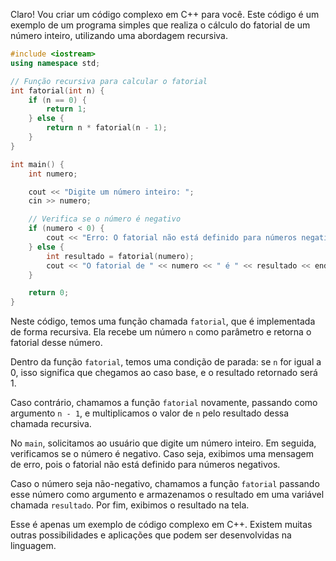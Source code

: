 Claro! Vou criar um código complexo em C++ para você. Este código é um exemplo de um programa simples que realiza o cálculo do fatorial de um número inteiro, utilizando uma abordagem recursiva.

```cpp
#include <iostream>
using namespace std;

// Função recursiva para calcular o fatorial
int fatorial(int n) {
    if (n == 0) {
        return 1;
    } else {
        return n * fatorial(n - 1);
    }
}

int main() {
    int numero;

    cout << "Digite um número inteiro: ";
    cin >> numero;

    // Verifica se o número é negativo
    if (numero < 0) {
        cout << "Erro: O fatorial não está definido para números negativos!" << endl;
    } else {
        int resultado = fatorial(numero);
        cout << "O fatorial de " << numero << " é " << resultado << endl;
    }

    return 0;
}
```

Neste código, temos uma função chamada `fatorial`, que é implementada de forma recursiva. Ela recebe um número `n` como parâmetro e retorna o fatorial desse número.

Dentro da função `fatorial`, temos uma condição de parada: se `n` for igual a 0, isso significa que chegamos ao caso base, e o resultado retornado será 1.

Caso contrário, chamamos a função `fatorial` novamente, passando como argumento `n - 1`, e multiplicamos o valor de `n` pelo resultado dessa chamada recursiva.

No `main`, solicitamos ao usuário que digite um número inteiro. Em seguida, verificamos se o número é negativo. Caso seja, exibimos uma mensagem de erro, pois o fatorial não está definido para números negativos.

Caso o número seja não-negativo, chamamos a função `fatorial` passando esse número como argumento e armazenamos o resultado em uma variável chamada `resultado`. Por fim, exibimos o resultado na tela.

Esse é apenas um exemplo de código complexo em C++. Existem muitas outras possibilidades e aplicações que podem ser desenvolvidas na linguagem.